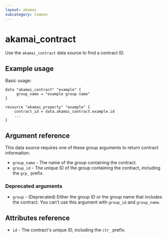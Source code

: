 ```yaml
---
layout: akamai
subcategory: Common
---
```


# akamai_contract

Use the `akamai_contract` data source to find a contract ID.

## Example usage

Basic usage:

```hcl
data "akamai_contract" "example" {
     group_name = "example group name"
}

resource "akamai_property" "example" {
    contract_id = data.akamai_contract.example.id
    ...
}
```

## Argument reference

This data source requires one of these group arguments to return contract information:
  * `group_name` - The name of the group containing the contract.
  * `group_id` - The unique ID of the group containing the contract, including the  `grp_` prefix.

### Deprecated arguments

* `group` - (Deprecated) Either the group ID or the group name that includes the contract. You can't use this argument with `group_id` and `group_name`.

## Attributes reference

* `id` - The contract's unique ID, including the `ctr_` prefix.


